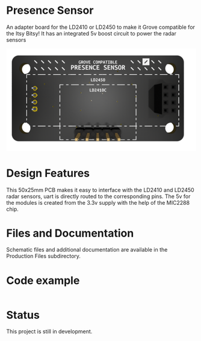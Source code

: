 # Presence Sensor
An adapter board for the LD2410 or LD2450 to make it Grove compatible for the Itsy Bitsy! It has an integrated 5v boost circuit to power the radar sensors

![radar sensor Preview](Assets/graphics/radar_sensor_front.png)
# Design Features
This 50x25mm PCB makes it easy to interface with the LD2410 and LD2450 radar sensors, uart is directly routed to the corresponding pins. The 5v for the modules is created from the 3.3v supply with the help of the MIC2288 chip.

# Files and Documentation
Schematic files and additional documentation are available in the Production Files subdirectory.

# Code example
```

```

# Status
This project is still in development. 
